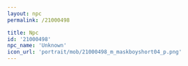 ```yaml
---
layout: npc
permalink: /21000498

title: Npc
id: '21000498'
npc_name: 'Unknown'
icon_url: 'portrait/mob/21000498_m_maskboyshort04_p.png'
---
```

